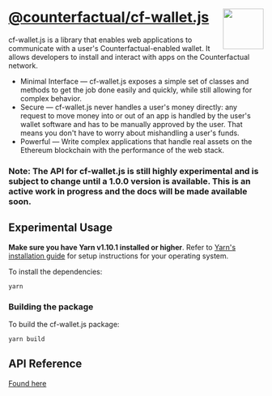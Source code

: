# [@counterfactual/cf-wallet.js](https://github.com/counterfactual/monorepo/tree/master/packages/cf-wallet.js) <img align="right" src="../../logo.svg" height="80px" />

cf-wallet.js is a library that enables web applications to communicate with a user's Counterfactual-enabled wallet. It allows developers to install and interact with apps on the Counterfactual network.

- Minimal Interface — cf-wallet.js exposes a simple set of classes and methods to get the job done easily and quickly, while still allowing for complex behavior.
- Secure — cf-wallet.js never handles a user's money directly: any request to move money into or out of an app is handled by the user's wallet software and has to be manually approved by the user. That means you don't have to worry about mishandling a user's funds.
- Powerful — Write complex applications that handle real assets on the Ethereum blockchain with the performance of the web stack.

### **Note: The API for cf-wallet.js is still highly experimental and is subject to change until a 1.0.0 version is available. This is an active work in progress and the docs will be made available soon.**

## Experimental Usage

**Make sure you have Yarn v1.10.1 installed or higher**. Refer to [Yarn's installation guide](https://yarnpkg.com/lang/en/docs/install/) for setup instructions for your operating system.

To install the dependencies:

```shell
yarn
```

### Building the package

To build the cf-wallet.js package:

```shell
yarn build
```

## API Reference

[Found here](API_REFERENCE.md)
